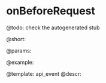 onBeforeRequest
=============

@todo:
	check the autogenerated stub

@short:
	

@params:

@example:


@template:	api_event
@descr:

